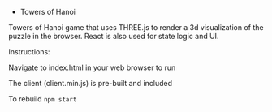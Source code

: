 * Towers of Hanoi

Towers of Hanoi game that uses THREE.js to render a 3d visualization of the puzzle in the browser. React is also used for state logic and UI.

Instructions:

Navigate to index.html in your web browser to run

The client (client.min.js) is pre-built and included

To rebuild `npm start`

